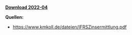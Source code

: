 [**Download 2022-04**](https://downgit.github.io/#/home?url=https://github.com/GeorgGoldbach/Zinsarchiv/tree/master/2022-04)

**Quellen:**
* https://www.kmkoll.de/dateien/IFRSZinsermittlung.pdf
